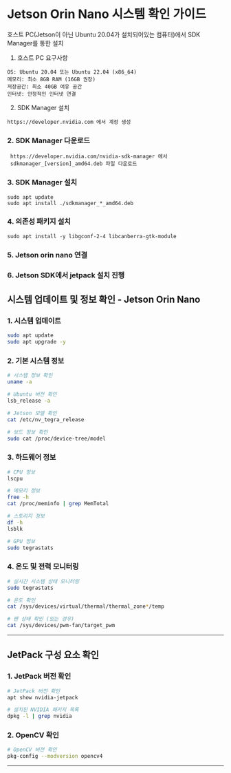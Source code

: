 # Jetson Orin Nano 시스템 확인 가이드

호스트 PC(Jetson이 아닌 Ubuntu 20.04가 설치되어있는 컴퓨터)에서 SDK Manager를 통한 설치

1. 호스트 PC 요구사항
```
OS: Ubuntu 20.04 또는 Ubuntu 22.04 (x86_64)
메모리: 최소 8GB RAM (16GB 권장)
저장공간: 최소 40GB 여유 공간
인터넷: 안정적인 인터넷 연결
```
2. SDK Manager 설치
```
https://developer.nvidia.com 에서 계정 생성
```
### 2. SDK Manager 다운로드
```
 https://developer.nvidia.com/nvidia-sdk-manager 에서 
 sdkmanager_[version]_amd64.deb 파일 다운로드
```
### 3. SDK Manager 설치
```
sudo apt update
sudo apt install ./sdkmanager_*_amd64.deb
```
### 4. 의존성 패키지 설치
```
sudo apt install -y libgconf-2-4 libcanberra-gtk-module
```

### 5. Jetson orin nano 연결

### 6. Jetson SDK에서 jetpack 설치 진행



## 시스템 업데이트 및 정보 확인 - Jetson Orin Nano

### 1. 시스템 업데이트

```bash
sudo apt update
sudo apt upgrade -y
```

### 2. 기본 시스템 정보

```bash
# 시스템 정보 확인
uname -a

# Ubuntu 버전 확인
lsb_release -a

# Jetson 모델 확인
cat /etc/nv_tegra_release

# 보드 정보 확인
sudo cat /proc/device-tree/model
```

### 3. 하드웨어 정보

```bash
# CPU 정보
lscpu

# 메모리 정보
free -h
cat /proc/meminfo | grep MemTotal

# 스토리지 정보
df -h
lsblk

# GPU 정보
sudo tegrastats
```

### 4. 온도 및 전력 모니터링

```bash
# 실시간 시스템 상태 모니터링
sudo tegrastats

# 온도 확인
cat /sys/devices/virtual/thermal/thermal_zone*/temp

# 팬 상태 확인 (있는 경우)
cat /sys/devices/pwm-fan/target_pwm
```

---

## JetPack 구성 요소 확인

### 1. JetPack 버전 확인

```bash
# JetPack 버전 확인
apt show nvidia-jetpack

# 설치된 NVIDIA 패키지 목록
dpkg -l | grep nvidia
```

### 2. OpenCV 확인

```bash
# OpenCV 버전 확인
pkg-config --modversion opencv4

```

---

